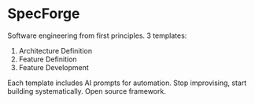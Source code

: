 # SpecForge
Software engineering from first principles. 3 templates: 

1) Architecture Definition 
2) Feature Definition 
3) Feature Development

Each template includes AI prompts for automation. Stop improvising, start building systematically. Open source framework.
